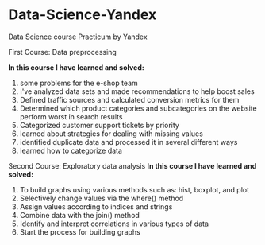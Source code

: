 # Data-Science-Yandex
Data Science course Practicum by Yandex

First Course: Data preprocessing

<strong> In this course I have learned and solved: </strong>
<ol>
	<li> some problems for the e-shop team </li>
	<li> I've analyzed data sets and made recommendations to help boost sales </li>
	<li> Defined traffic sources and calculated conversion metrics for them </li>
	<li> Determined which product categories and subcategories on the website perform worst in search results</li>
	<li> Categorized customer support tickets by priority </li>
	<li> learned about strategies for dealing with missing values </li>
	<li> identified duplicate data and processed it in several different ways</li>
	<li> learned how to categorize data</li>
</ol>


Second Course: Exploratory data analysis
<strong> In this course I have learned and solved: </strong>
<ol>
	<li> To build graphs using various methods such as: hist, boxplot, and plot </li>
	<li> Selectively change values via the where() method </li>
	<li> Assign values according to indices and strings </li>
	<li> Combine data with the join() method</li>
	<li> Identify and interpret correlations in various types of data </li>
	<li> Start the process for building graphs </li>
</ol>